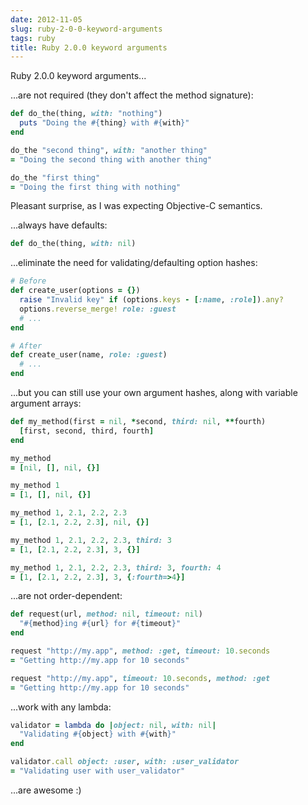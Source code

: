 ```yaml
---
date: 2012-11-05
slug: ruby-2-0-0-keyword-arguments
tags: ruby
title: Ruby 2.0.0 keyword arguments
---
```


Ruby 2.0.0 keyword arguments...

...are not required (they don't affect the method signature):

```rb
def do_the(thing, with: "nothing")
  puts "Doing the #{thing} with #{with}"
end

do_the "second thing", with: "another thing"
= "Doing the second thing with another thing"

do_the "first thing"
= "Doing the first thing with nothing"
```

Pleasant surprise, as I was expecting Objective-C semantics.

...always have defaults:

```rb
def do_the(thing, with: nil)
```

...eliminate the need for validating/defaulting option hashes:

```rb
# Before
def create_user(options = {})
  raise "Invalid key" if (options.keys - [:name, :role]).any?
  options.reverse_merge! role: :guest
  # ...
end

# After
def create_user(name, role: :guest)
  # ...
end
```

...but you can still use your own argument hashes, along with variable argument arrays:

```rb
def my_method(first = nil, *second, third: nil, **fourth)
  [first, second, third, fourth]
end

my_method
= [nil, [], nil, {}]

my_method 1
= [1, [], nil, {}]

my_method 1, 2.1, 2.2, 2.3
= [1, [2.1, 2.2, 2.3], nil, {}]

my_method 1, 2.1, 2.2, 2.3, third: 3
= [1, [2.1, 2.2, 2.3], 3, {}]

my_method 1, 2.1, 2.2, 2.3, third: 3, fourth: 4
= [1, [2.1, 2.2, 2.3], 3, {:fourth=>4}]
```

...are not order-dependent:

```rb
def request(url, method: nil, timeout: nil)
  "#{method}ing #{url} for #{timeout}"
end

request "http://my.app", method: :get, timeout: 10.seconds
= "Getting http://my.app for 10 seconds"

request "http://my.app", timeout: 10.seconds, method: :get 
= "Getting http://my.app for 10 seconds"
```

...work with any lambda:

```rb
validator = lambda do |object: nil, with: nil|
  "Validating #{object} with #{with}"
end

validator.call object: :user, with: :user_validator
= "Validating user with user_validator"
```

...are awesome :)
